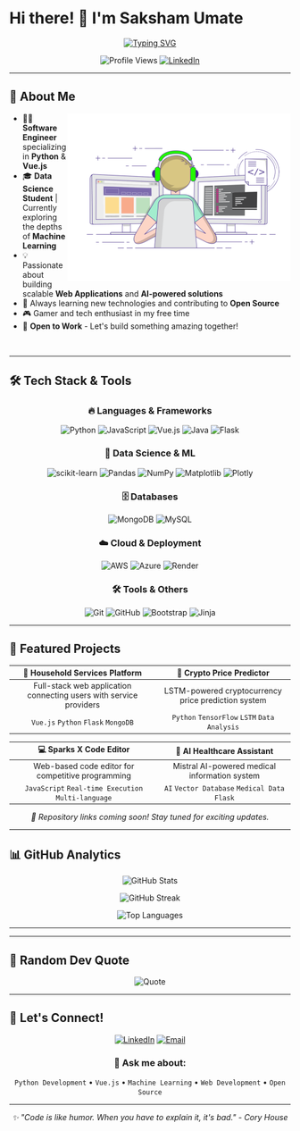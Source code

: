 # Hi there! 👋 I'm Saksham Umate

<div align="center">
  
[![Typing SVG](https://readme-typing-svg.demolab.com?font=Fira+Code&size=22&pause=1000&color=36BCF7&center=true&vCenter=true&width=435&lines=Software+Engineer+%F0%9F%92%BB;Python+%26+Vue.js+Developer;ML+Enthusiast+%F0%9F%A4%96;Open+Source+Contributor+%F0%9F%8C%9F;Always+Learning+%F0%9F%9A%80)](https://git.io/typing-svg)

![Profile Views](https://komarev.com/ghpvc/?username=SakshamUmate&color=brightgreen&style=flat-square&label=Profile+Views)
[![LinkedIn](https://img.shields.io/badge/-Connect_on_LinkedIn-0077B5?style=flat-square&logo=Linkedin&logoColor=white)](https://www.linkedin.com/in/sakshamumate)

</div>

---

## 🚀 About Me

<img align="right" alt="Coding" width="400" src="https://raw.githubusercontent.com/devSouvik/devSouvik/master/gif3.gif">

- 🧑‍💻 **Software Engineer** specializing in **Python** & **Vue.js**
- 🎓 **Data Science Student** | Currently exploring the depths of **Machine Learning**
- 💡 Passionate about building scalable **Web Applications** and **AI-powered solutions**
- 🌱 Always learning new technologies and contributing to **Open Source**
- 🎮 Gamer and tech enthusiast in my free time
- 💼 **Open to Work** - Let's build something amazing together!

<br clear="right"/>

---

## 🛠️ Tech Stack & Tools

<div align="center">

### 🔥 Languages & Frameworks
![Python](https://img.shields.io/badge/Python-3776AB?style=for-the-badge&logo=python&logoColor=white)
![JavaScript](https://img.shields.io/badge/JavaScript-F7DF1E?style=for-the-badge&logo=javascript&logoColor=black)
![Vue.js](https://img.shields.io/badge/Vue.js-35495E?style=for-the-badge&logo=vuedotjs&logoColor=4FC08D)
![Java](https://img.shields.io/badge/Java-ED8B00?style=for-the-badge&logo=openjdk&logoColor=white)
![Flask](https://img.shields.io/badge/Flask-000000?style=for-the-badge&logo=flask&logoColor=white)

### 🧠 Data Science & ML
![scikit-learn](https://img.shields.io/badge/scikit--learn-F7931E?style=for-the-badge&logo=scikit-learn&logoColor=white)
![Pandas](https://img.shields.io/badge/pandas-150458?style=for-the-badge&logo=pandas&logoColor=white)
![NumPy](https://img.shields.io/badge/numpy-013243?style=for-the-badge&logo=numpy&logoColor=white)
![Matplotlib](https://img.shields.io/badge/Matplotlib-11557C?style=for-the-badge&logo=matplotlib&logoColor=white)
![Plotly](https://img.shields.io/badge/Plotly-239120?style=for-the-badge&logo=plotly&logoColor=white)

### 🗄️ Databases
![MongoDB](https://img.shields.io/badge/MongoDB-4EA94B?style=for-the-badge&logo=mongodb&logoColor=white)
![MySQL](https://img.shields.io/badge/MySQL-005C84?style=for-the-badge&logo=mysql&logoColor=white)

### ☁️ Cloud & Deployment
![AWS](https://img.shields.io/badge/AWS-232F3E?style=for-the-badge&logo=amazon-aws&logoColor=white)
![Azure](https://img.shields.io/badge/Microsoft_Azure-0089D0?style=for-the-badge&logo=microsoft-azure&logoColor=white)
![Render](https://img.shields.io/badge/Render-46E3B7?style=for-the-badge&logo=render&logoColor=white)

### 🛠️ Tools & Others
![Git](https://img.shields.io/badge/Git-F05032?style=for-the-badge&logo=git&logoColor=white)
![GitHub](https://img.shields.io/badge/GitHub-100000?style=for-the-badge&logo=github&logoColor=white)
![Bootstrap](https://img.shields.io/badge/Bootstrap-563D7C?style=for-the-badge&logo=bootstrap&logoColor=white)
![Jinja](https://img.shields.io/badge/Jinja-B41717?style=for-the-badge&logo=jinja&logoColor=white)

</div>

---

## 🌟 Featured Projects

<div align="center">

| 🏡 **Household Services Platform** | 🔐 **Crypto Price Predictor** |
|:---:|:---:|
| Full-stack web application connecting users with service providers | LSTM-powered cryptocurrency price prediction system |
| `Vue.js` `Python` `Flask` `MongoDB` | `Python` `TensorFlow` `LSTM` `Data Analysis` |

| 💻 **Sparks X Code Editor** | 🏥 **AI Healthcare Assistant** |
|:---:|:---:|
| Web-based code editor for competitive programming | Mistral AI-powered medical information system |
| `JavaScript` `Real-time Execution` `Multi-language` | `AI` `Vector Database` `Medical Data` `Flask` |

</div>

<div align="center">
  <i>🔗 Repository links coming soon! Stay tuned for exciting updates.</i>
</div>

---

## 📊 GitHub Analytics

<div align="center">
  
![GitHub Stats](https://github-readme-stats.vercel.app/api?username=SakshamUmate&theme=radical&hide_border=false&include_all_commits=true&count_private=true)

![GitHub Streak](https://github-readme-streak-stats.herokuapp.com/?user=SakshamUmate&theme=radical&hide_border=false)

![Top Languages](https://github-readme-stats.vercel.app/api/top-langs/?username=SakshamUmate&theme=radical&hide_border=false&include_all_commits=true&count_private=true&layout=compact)

</div>

---
<!--
## 🏆 GitHub Trophies

<div align="center">
  
[![trophy](https://github-profile-trophy.vercel.app/?username=SakshamUmate&theme=radical&no-frame=false&no-bg=false&margin-w=4)](https://github.com/ryo-ma/github-profile-trophy)
</div>
 ## 📈 Contribution Activity
<div align="center">
![Activity Graph](https://github-readme-activity-graph.vercel.app/graph?username=SakshamUmate&theme=react-dark&hide_border=true)
</div> -->

---

## 💭 Random Dev Quote

<div align="center">

![Quote](https://quotes-github-readme.vercel.app/api?type=horizontal&theme=radical)

</div>

---

## 🤝 Let's Connect!

<div align="center">

[![LinkedIn](https://img.shields.io/badge/LinkedIn-0077B5?style=for-the-badge&logo=linkedin&logoColor=white)](https://www.linkedin.com/in/sakshamumate)
[![Email](https://img.shields.io/badge/Email-D14836?style=for-the-badge&logo=gmail&logoColor=white)](mailto:sakshamumate784@gmail.com)
<!--[![Portfolio](https://img.shields.io/badge/Portfolio-FF5722?style=for-the-badge&logo=todoist&logoColor=white)](#)
-->
### 💬 Ask me about:
`Python Development` • `Vue.js` • `Machine Learning` • `Web Development` • `Open Source`

</div>

<!--

<div align="center">
  
**Thanks for visiting! ⭐ Star some repositories if you find them interesting!**

![Visitor Count](https://visitcount.itsvg.in/api?id=SakshamUmate&icon=2&color=6)

</div> -->

---

<div align="center">
  <i>✨ "Code is like humor. When you have to explain it, it's bad." - Cory House</i>
</div>











<!--# Hi there, I'm Saksham Umate 👋

![Profile Views](https://komarev.com/ghpvc/?username=SakshamUmate)

---

## 👨‍💻 About Me

- 🧑‍💻 **Software Engineer** (Python & Vue.js)
- 🎓 **Student** | Data Science Beginner | **Open to Work**
- 💡 Passionate about **Web Development**, **Machine Learning**, and the magic at their intersection.
- 🌱 Currently learning and building in **Python**, **JavaScript (Vue.js)**, and exploring **ML**.
- 🕹️ Open source enthusiast and gamer in my free time.

---

## 🚀 Top Skills & Tech Stack

![Python](https://img.shields.io/badge/-Python-3776AB?logo=python&logoColor=white)
![Vue.js](https://img.shields.io/badge/-Vue.js-4FC08D?logo=vue.js&logoColor=white)
![JavaScript](https://img.shields.io/badge/-JavaScript-F7DF1E?logo=javascript&logoColor=black)
![ML](https://img.shields.io/badge/-Machine%20Learning-FF6F00?logo=mlflow&logoColor=white)
![Java](https://img.shields.io/badge/-Java-007396?logo=java&logoColor=white)
![Web Dev](https://img.shields.io/badge/-Web%20Development-29b6f6)
![AWS](https://img.shields.io/badge/-AWS-232F3E?logo=amazonaws&logoColor=white)
![Azure](https://img.shields.io/badge/-Azure-0078D4?logo=microsoftazure&logoColor=white)
![Render](https://img.shields.io/badge/-Render-46E3B7?logo=render&logoColor=black)
![Bootstrap](https://img.shields.io/badge/-Bootstrap-563D7C?logo=bootstrap&logoColor=white)
![Flask](https://img.shields.io/badge/-Flask-000000?logo=flask&logoColor=white)
![JavaFX](https://img.shields.io/badge/-JavaFX-0081CB?logo=java&logoColor=white)
![Jinja](https://img.shields.io/badge/-Jinja-B41717?logo=jinja&logoColor=white)
![MongoDB](https://img.shields.io/badge/-MongoDB-47A248?logo=mongodb&logoColor=white)
![MySQL](https://img.shields.io/badge/-MySQL-4479A1?logo=mysql&logoColor=white)
![scikit-learn](https://img.shields.io/badge/-scikit--learn-F7931E?logo=scikitlearn&logoColor=white)
![Scipy](https://img.shields.io/badge/-Scipy-8CAAE6?logo=scipy&logoColor=white)
![Plotly](https://img.shields.io/badge/-Plotly-3F4F75?logo=plotly&logoColor=white)
![NumPy](https://img.shields.io/badge/-NumPy-013243?logo=numpy&logoColor=white)
![Pandas](https://img.shields.io/badge/-Pandas-150458?logo=pandas&logoColor=white)
![Matplotlib](https://img.shields.io/badge/-Matplotlib-11557C?logo=matplotlib&logoColor=white)
![Git](https://img.shields.io/badge/-Git-F05032?logo=git&logoColor=white)
![GitHub](https://img.shields.io/badge/-GitHub-181717?logo=github&logoColor=white)

---

## 🌟 Notable Projects

- 🏡 **Household Services WebApp**  
  _A platform to connect users with household service providers._  
  <sup>[repo link coming soon]</sup>

- 🔐 **Crypto Price Predictor (LSTM powered)**  
  _Predicts cryptocurrency prices using LSTM neural networks._  
  <sup>[repo link coming soon]</sup>

- 💻 **Sparks X – Code Editor App**  
  _A code editor web app designed for practicing coding challenges, similar to LeetCode and other coding platforms. Supports multiple programming languages, real-time code execution, and curated problem sets to help users enhance their coding skills._  
  <sup>[repo link coming soon]</sup>

- 🏥 **Health App with Mistral AI Agent**  
  _An advanced healthcare application powered by a Mistral AI agent connected to a vector database of medical data. Enables doctors to access comprehensive, detailed medical information instantly—improving decision-making and facilitating deeper insights into patient care._  
  <sup>[repo link coming soon]</sup>

---

### 🔝 Top Contributed Repo

![](https://github-contributor-stats.vercel.app/api?username=SakshamUmate&limit=5&theme=github_dark&combine_all_yearly_contributions=true)

---

## 📈 GitHub Stats

![SakshamUmate's GitHub stats](https://github-readme-stats.vercel.app/api?username=SakshamUmate&show_icons=true&hide_title=true&theme=radical)

![](https://github-readme-streak-stats.herokuapp.com/?user=SakshamUmate&theme=github_dark&hide_border=false)<br/>
![](https://github-readme-stats.vercel.app/api/top-langs/?username=SakshamUmate&theme=github_dark&hide_border=false&include_all_commits=false&count_private=false&layout=compact)

---

## 🤝 Connect with Me

[![LinkedIn](https://img.shields.io/badge/-LinkedIn-blue?logo=linkedin&logoColor=white&style=flat-square)](https://www.linkedin.com/in/sakshamumate)

---

## 💬 Fun Fact / Quote of the Day

> “The best way to get started is to quit talking and begin doing.” – Walt Disney

<sub>(Ask me for a new fun fact or quote anytime!)</sub>

---

[![](https://visitcount.itsvg.in/api?id=SakshamUmate&icon=10&color=1)](https://visitcount.itsvg.in)
-->














<!--
## Hi there 👋

# 💫 About Me:
🔭 I’m currently working on various ML Models<br>👯 I’m looking to collaborate on ML,NLP,DL,CNN<br>🤝 I’m looking for help with NLP,DL,CNN<br>🌱 I’m currently learning ML<br>💬 Ask me about anything <br>⚡


## 🌐 Socials:
[![LinkedIn](https://img.shields.io/badge/LinkedIn-%230077B5.svg?logo=linkedin&logoColor=white)](https://linkedin.com/in/SakshamUmate )

# 💻 Tech Stack:
![Java](https://img.shields.io/badge/java-%23ED8B00.svg?style=flat&logo=openjdk&logoColor=white) ![Markdown](https://img.shields.io/badge/markdown-%23000000.svg?style=flat&logo=markdown&logoColor=white) ![AWS](https://img.shields.io/badge/AWS-%23FF9900.svg?style=flat&logo=amazon-aws&logoColor=white) ![Azure](https://img.shields.io/badge/azure-%230072C6.svg?style=flat&logo=microsoftazure&logoColor=white) ![Render](https://img.shields.io/badge/Render-%46E3B7.svg?style=flat&logo=render&logoColor=white) ![Bootstrap](https://img.shields.io/badge/bootstrap-%238511FA.svg?style=flat&logo=bootstrap&logoColor=white) ![Flask](https://img.shields.io/badge/flask-%23000.svg?style=flat&logo=flask&logoColor=white) ![JavaFX](https://img.shields.io/badge/javafx-%23FF0000.svg?style=flat&logo=javafx&logoColor=white) ![Jinja](https://img.shields.io/badge/jinja-white.svg?style=flat&logo=jinja&logoColor=black) ![Vue.js](https://img.shields.io/badge/vue.js-%2335495e.svg?style=flat&logo=vuedotjs&logoColor=%234FC08D) ![MongoDB](https://img.shields.io/badge/MongoDB-%234ea94b.svg?style=flat&logo=mongodb&logoColor=white) ![MySQL](https://img.shields.io/badge/mysql-4479A1.svg?style=flat&logo=mysql&logoColor=white) ![scikit-learn](https://img.shields.io/badge/scikit--learn-%23F7931E.svg?style=flat&logo=scikit-learn&logoColor=white) ![Scipy](https://img.shields.io/badge/SciPy-%230C55A5.svg?style=flat&logo=scipy&logoColor=%white) ![Plotly](https://img.shields.io/badge/Plotly-%233F4F75.svg?style=flat&logo=plotly&logoColor=white) ![NumPy](https://img.shields.io/badge/numpy-%23013243.svg?style=flat&logo=numpy&logoColor=white) ![Pandas](https://img.shields.io/badge/pandas-%23150458.svg?style=flat&logo=pandas&logoColor=white) ![Matplotlib](https://img.shields.io/badge/Matplotlib-%23ffffff.svg?style=flat&logo=Matplotlib&logoColor=black) ![Git](https://img.shields.io/badge/git-%23F05033.svg?style=flat&logo=git&logoColor=white) ![GitHub](https://img.shields.io/badge/github-%23121011.svg?style=flat&logo=github&logoColor=white)
# 📊 GitHub Stats:
![](https://github-readme-stats.vercel.app/api?username=SakshamUmate&theme=github_dark&hide_border=false&include_all_commits=false&count_private=false)<br/>
![](https://github-readme-streak-stats.herokuapp.com/?user=SakshamUmate&theme=github_dark&hide_border=false)<br/>
![](https://github-readme-stats.vercel.app/api/top-langs/?username=SakshamUmate&theme=github_dark&hide_border=false&include_all_commits=false&count_private=false&layout=compact)

### ✍️ Random Dev Quote
![](https://quotes-github-readme.vercel.app/api?type=horizontal&theme=dark)

### 🔝 Top Contributed Repo
![](https://github-contributor-stats.vercel.app/api?username=SakshamUmate&limit=5&theme=github_dark&combine_all_yearly_contributions=true)

---
[![](https://visitcount.itsvg.in/api?id=SakshamUmate&icon=10&color=1)](https://visitcount.itsvg.in)
<!--
**SakshamUmate/SakshamUmate** is a ✨ _special_ ✨ repository because its `README.md` (this file) appears on your GitHub profile.

Here are some ideas to get you started:

- 🔭 I’m currently working on ...
- 🌱 I’m currently learning ...
- 👯 I’m looking to collaborate on ...
- 🤔 I’m looking for help with ...
- 💬 Ask me about ...
- 📫 How to reach me: ...
- 😄 Pronouns: ...
- ⚡ Fun fact: ...
-->
